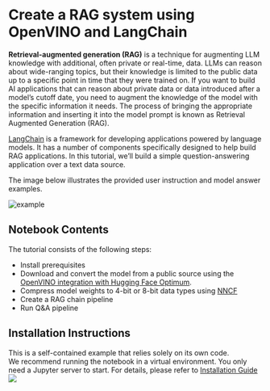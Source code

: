 # Create a RAG system using OpenVINO and LangChain

**Retrieval-augmented generation (RAG)** is a technique for augmenting LLM knowledge with additional, often private or real-time, data. LLMs can reason about wide-ranging topics, but their knowledge is limited to the public data up to a specific point in time that they were trained on. If you want to build AI applications that can reason about private data or data introduced after a model’s cutoff date, you need to augment the knowledge of the model with the specific information it needs. The process of bringing the appropriate information and inserting it into the model prompt is known as Retrieval Augmented Generation (RAG).

[LangChain](https://python.langchain.com/docs/get_started/introduction) is a framework for developing applications powered by language models. It has a number of components specifically designed to help build RAG applications. In this tutorial, we’ll build a simple question-answering application over a text data source.

The image below illustrates the provided user instruction and model answer examples.

![example](https://github.com/openvinotoolkit/openvino_notebooks/assets/91237924/87770915-1742-43d7-903b-b5960eda8011)

## Notebook Contents

The tutorial consists of the following steps:

- Install prerequisites
- Download and convert the model from a public source using the [OpenVINO integration with Hugging Face Optimum](https://huggingface.co/blog/openvino).
- Compress model weights to 4-bit or 8-bit data types using [NNCF](https://github.com/openvinotoolkit/nncf)
- Create a RAG chain pipeline
- Run Q&A pipeline

## Installation Instructions
This is a self-contained example that relies solely on its own code.</br>
We recommend running the notebook in a virtual environment. You only need a Jupyter server to start.
For details, please refer to [Installation Guide](../../README.md)
<img referrerpolicy="no-referrer-when-downgrade" src="https://static.scarf.sh/a.png?x-pxid=5b5a4db0-7875-4bfb-bdbd-01698b5b1a77&file=notebooks/llm-rag-langchain/README.md" />
